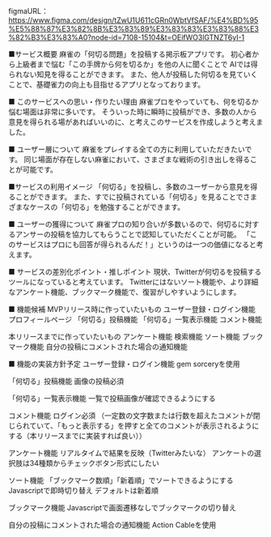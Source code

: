 figmaURL：https://www.figma.com/design/tZwU1U611cGRn0WbtVfSAF/%E4%BD%95%E5%88%87%E3%82%8B%E3%83%89%E3%83%83%E3%83%88%E3%82%B3%E3%83%A0?node-id=7108-15104&t=OEifWO3lGTNZT6yI-1

■サービス概要
麻雀の「何切る問題」を投稿する掲示板アプリです。
初心者から上級者まで悩む「この手牌から何を切るか」を他の人に聞くことで
AIでは得られない知見を得ることができます。
また、他人が投稿した何切るを見ていくことで、基礎雀力の向上も目指せるアプリとなっております。

■ このサービスへの思い・作りたい理由
麻雀プロをやっていても、何を切るか悩む場面は非常に多いです。
そういった時に瞬時に投稿ができ、多数の人から意見を得られる場があればいいのに、と考えこのサービスを作成しようと考えました。

■ ユーザー層について
麻雀をプレイする全ての方に利用していただきたいです。
同じ場面が存在しない麻雀において、さまざまな戦術の引き出しを得ることが可能です。

■サービスの利用イメージ
「何切る」を投稿し、多数のユーザーから意見を得ることができます。
また、すでに投稿されている「何切る」を見ることでさまざまなケースの「何切る」を勉強することができます。

■ ユーザーの獲得について
麻雀プロの知り合いが多数いるので、何切るに対するアンサーの投稿を協力してもらうことで認知していただくことが可能。
「このサービスはプロにも回答が得られるんだ！」というのは一つの価値になると考えます。

■ サービスの差別化ポイント・推しポイント
現状、Twitterが何切るを投稿するツールになっていると考えています。
Twitterにはないソート機能や、より詳細なアンケート機能、ブックマーク機能で、復習がしやすいようにします。

■ 機能候補
MVPリリース時に作っていたいもの
ユーザー登録・ログイン機能
プロフィールページ
「何切る」投稿機能
「何切る」一覧表示機能
コメント機能

本リリースまでに作っていたいもの
アンケート機能
検索機能
ソート機能
ブックマーク機能
自分の投稿にコメントされた場合の通知機能


■ 機能の実装方針予定
ユーザー登録・ログイン機能
gem sorceryを使用

「何切る」投稿機能
画像の投稿必須

「何切る」一覧表示機能
一覧で投稿画像が確認できるようにする

コメント機能
ログイン必須
（一定数の文字数または行数を超えたコメントが閉じられていて、「もっと表示する」を押すと全てのコメントが表示されるようにする（本リリースまでに実装すれば良い））

アンケート機能
リアルタイムで結果を反映（Twitterみたいな）
アンケートの選択肢は34種類からチェックボタン形式にしたい

ソート機能
「ブックマーク数順」「新着順」でソートできるようにする
Javascriptで即時切り替え
デフォルトは新着順

ブックマーク機能
Javascriptで画面遷移なしでブックマークの切り替え


自分の投稿にコメントされた場合の通知機能
Action Cableを使用